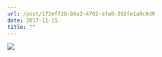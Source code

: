```yaml
---
url: /post/172eff26-b6a2-4702-afa8-302fe1a0c6d9
date: 2017-11-15
title: ""
---
```


<img class="img-fluid" img src="/8c1c427c59.jpg" />